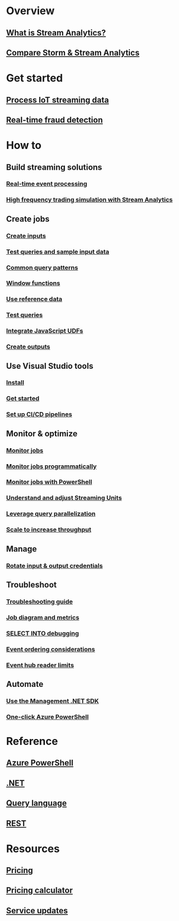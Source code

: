 # Overview
## [What is Stream Analytics?](stream-analytics-introduction.md)
## [Compare Storm & Stream Analytics](stream-analytics-comparison-storm.md)

# Get started
## [Process IoT streaming data](stream-analytics-get-started-with-azure-stream-analytics-to-process-data-from-iot-devices.md)
## [Real-time fraud detection](stream-analytics-real-time-fraud-detection.md)
<!-- Not Available ## [Analyze data with Power BI](stream-analytics-power-bi-dashboard.md) -->

# How to

## Build streaming solutions
<!-- Not Available ### [Social media](stream-analytics-twitter-sentiment-analysis-trends.md) -->
<!-- Not Available ### [Real-time scoring with Machine Learning](stream-analytics-machine-learning-integration-tutorial.md) -->
### [Real-time event processing](stream-analytics-real-time-event-processing-reference-architecture.md)
<!-- Not Available ### [Stream Analytics on IoT Edge (preview)](stream-analytics-edge.md) -->
<!-- Not Available ### [Anomaly detection in Azure usage guide (preview)](stream-analytics-machine-learning-anomaly-detection.md)-->
### [High frequency trading simulation with Stream Analytics](stream-analytics-high-frequency-trading.md)

## Create jobs
### [Create inputs](stream-analytics-define-inputs.md)
### [Test queries and sample input data](stream-analytics-sample-data-input.md)
### [Common query patterns](stream-analytics-stream-analytics-query-patterns.md)
### [Window functions](stream-analytics-window-functions.md)

### [Use reference data](stream-analytics-use-reference-data.md)
### [Test queries](stream-analytics-test-query.md)
### [Integrate JavaScript UDFs](stream-analytics-javascript-user-defined-functions.md)
<!-- Not Available ### [Integrate JavaScript UDAs](stream-analytics-javascript-user-defined-aggregates.md) -->
<!-- Not Available ### [Integrate REST API & Machine Learning](stream-analytics-how-to-configure-azure-machine-learning-endpoints-in-stream-analytics.md) -->
### [Create outputs](stream-analytics-define-outputs.md)
<!-- Not Available ### [Output to Data Lake Store](stream-analytics-data-lake-output.md) -->
<!-- Not Available ### [Output to Cosmos DB](stream-analytics-documentdb-output.md) -->

## Use Visual Studio tools
### [Install](stream-analytics-tools-for-visual-studio-install.md)
### [Get started](stream-analytics-tools-for-visual-studio.md)
### [Set up CI/CD pipelines](stream-analytics-tools-for-visual-studio-cicd.md)

## Monitor & optimize
<!-- Not Available ### [Add alerts](stream-analytics-set-up-alerts.md) -->
### [Monitor jobs](stream-analytics-monitoring.md)
### [Monitor jobs programmatically](stream-analytics-monitor-jobs.md)
### [Monitor jobs with PowerShell](stream-analytics-monitor-and-manage-jobs-use-powershell.md)
### [Understand and adjust Streaming Units](stream-analytics-streaming-unit-consumption.md)
### [Leverage query parallelization](stream-analytics-parallelization.md)
### [Scale to increase throughput](stream-analytics-scale-jobs.md)
<!-- Not Available ### [Scale for Machine Learning functions](stream-analytics-scale-with-machine-learning-functions.md) -->

## Manage
### [Rotate input & output credentials](stream-analytics-login-credentials-inputs-outputs.md)
<!-- Not Available ### [Job reliability during updates](stream-analytics-job-reliability.md) -->

## Troubleshoot
### [Troubleshooting guide](stream-analytics-troubleshooting-guide.md)
<!-- Not Available ### [Resource health blade](stream-analytics-resource-health.md) -->
### [Job diagram and metrics](stream-analytics-job-diagram-with-metrics.md)
### [SELECT INTO debugging](stream-analytics-select-into.md)
### [Event ordering considerations](stream-analytics-out-of-order-and-late-events.md)
### [Event hub reader limits](stream-analytics-event-hub-consumer-groups.md)
<!-- Not Available ### [Diagnostics logs](stream-analytics-job-diagnostic-logs.md) -->

## Automate
### [Use the Management .NET SDK](stream-analytics-dotnet-management-sdk.md)
### [One-click Azure PowerShell](https://github.com/Azure/azure-stream-analytics/tree/master/Samples/ASAOneClick)

# Reference
## [Azure PowerShell](https://docs.microsoft.com/powershell/module/azurerm.streamanalytics)
## [.NET](https://docs.microsoft.com/dotnet/api/microsoft.azure.management.streamanalytics)
## [Query language](https://msdn.microsoft.com/library/azure/dn834998)
## [REST](https://docs.microsoft.com/rest/api/streamanalytics)

# Resources
<!-- Not Available ## [Azure Roadmap](https://azure.microsoft.com/roadmap/) -->
<!-- Not Available ## [Feedback forum](http://feedback.azure.com/forums/270577-azure-stream-analytics) -->
<!-- Not Available ## [Forum](https://social.msdn.microsoft.com/Forums/home?forum=AzureStreamAnalytics) -->
## [Pricing](https://www.azure.cn/pricing/details/stream-analytics/)
## [Pricing calculator](https://www.azure.cn/pricing/calculator/)
<!-- Not Available ## [Release notes](stream-analytics-release-notes.md)  -->
## [Service updates](https://www.azure.cn/what-is-new/)
<!-- Not Available ## [Stack Overflow](http://stackoverflow.com/questions/tagged/azure-stream-analytics)-->
<!-- Not Available ## [Videos](https://azure.microsoft.com/documentation/videos/index/?services=stream-analytics) -->

<!--ms.date: 01/015/2018 -->